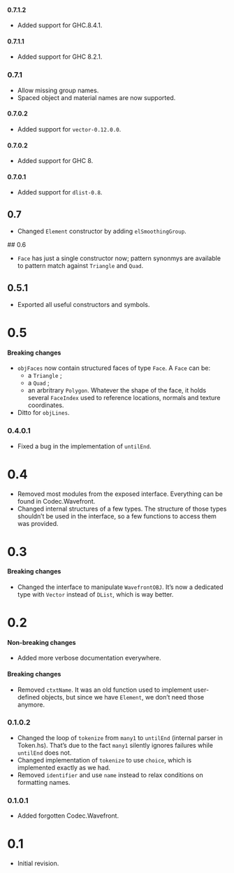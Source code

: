 #### 0.7.1.2

- Added support for GHC.8.4.1.

#### 0.7.1.1

- Added support for GHC 8.2.1.

### 0.7.1

- Allow missing group names.
- Spaced object and material names are now supported.

#### 0.7.0.2

- Added support for `vector-0.12.0.0`.

#### 0.7.0.2

- Added support for GHC 8.

#### 0.7.0.1

- Added support for `dlist-0.8`.

## 0.7

- Changed `Element` constructor by adding `elSmoothingGroup`.

## 0.6

- `Face` has just a single constructor now; pattern synonmys are available to pattern match against
  `Triangle` and `Quad`.

## 0.5.1

- Exported all useful constructors and symbols.

# 0.5

#### Breaking changes

- `objFaces` now contain structured faces of type `Face`. A `Face` can be:
  * a `Triangle` ;
  * a `Quad` ;
  * an arbritrary `Polygon`.
  Whatever the shape of the face, it holds several `FaceIndex` used to reference locations, normals
  and texture coordinates.
- Ditto for `objLines`.

### 0.4.0.1

- Fixed a bug in the implementation of `untilEnd`.

# 0.4

- Removed most modules from the exposed interface. Everything can be found in Codec.Wavefront.
- Changed internal structures of a few types. The structure of those types shouldn’t be used in the
  interface, so a few functions to access them was provided.

# 0.3

#### Breaking changes

- Changed the interface to manipulate `WavefrontOBJ`. It’s now a dedicated type with `Vector`
  instead of `DList`, which is way better.

# 0.2

#### Non-breaking changes

- Added more verbose documentation everywhere.

#### Breaking changes

- Removed `ctxtName`. It was an old function used to implement user-defined
  objects, but since we have `Element`, we don’t need those anymore.

### 0.1.0.2

- Changed the loop of `tokenize` from `many1` to `untilEnd` (internal parser in Token.hs). That’s
  due to the fact `many1` silently ignores failures while `untilEnd` does not.
- Changed implementation of `tokenize` to use `choice`, which is implemented exactly as we had.
- Removed `identifier` and use `name` instead to relax conditions on formatting names.

### 0.1.0.1

- Added forgotten Codec.Wavefront.

# 0.1

- Initial revision.

